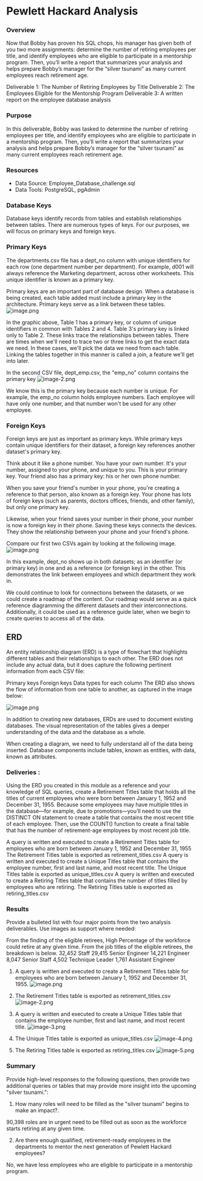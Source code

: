 # Pewlett Hackard Analysis

### Overview
Now that Bobby has proven his SQL chops, his manager has given both of you two more assignments: determine the number of retiring employees per title, and identify employees who are eligible to participate in a mentorship program. Then, you’ll write a report that summarizes your analysis and helps prepare Bobby’s manager for the “silver tsunami” as many current employees reach retirement age.

Deliverable 1: The Number of Retiring Employees by Title
Deliverable 2: The Employees Eligible for the Mentorship Program
Deliverable 3: A written report on the employee database analysis

### Purpose
In this deliverable, Bobby was tasked to determine the number of retiring employees per title, and identify employees who are eligible to participate in a mentorship program. Then, you’ll write a report that summarizes your analysis and helps prepare Bobby’s manager for the “silver tsunami” as many current employees reach retirement age.

### Resources
- Data Source: Employee_Database_challenge.sql
- Data Tools: PostgreSQL, pgAdmin

### Database Keys
Database keys identify records from tables and establish relationships between tables. There are numerous types of keys. For our purposes, we will focus on primary keys and foreign keys.

### Primary Keys
The departments.csv file has a dept_no column with unique identifiers for each row (one department number per department). For example, d001 will always reference the Marketing department, across other worksheets. This unique identifier is known as a primary key.

Primary keys are an important part of database design. When a database is being created, each table added must include a primary key in the architecture. Primary keys serve as a link between these tables.
![image.png](attachment:image.png)

In the graphic above, Table 1 has a primary key, or column of unique identifiers in common with Tables 2 and 4. Table 3's primary key is linked only to Table 2. These links trace the relationships between tables. There are times when we'll need to trace two or three links to get the exact data we need. In these cases, we'll pick the data we need from each table. Linking the tables together in this manner is called a join, a feature we'll get into later.

In the second CSV file, dept_emp.csv, the "emp_no" column contains the primary key
![image-2.png](attachment:image-2.png)

We know this is the primary key because each number is unique. For example, the emp_no column holds employee numbers. Each employee will have only one number, and that number won't be used for any other employee.



### Foreign Keys
Foreign keys are just as important as primary keys. While primary keys contain unique identifiers for their dataset, a foreign key references another dataset's primary key.

Think about it like a phone number. You have your own number. It's your number, assigned to your phone, and unique to you. This is your primary key. Your friend also has a primary key: his or her own phone number.

When you save your friend's number in your phone, you're creating a reference to that person, also known as a foreign key. Your phone has lots of foreign keys (such as parents, doctors offices, friends, and other family), but only one primary key.

Likewise, when your friend saves your number in their phone, your number is now a foreign key in their phone. Saving these keys connects the devices. They show the relationship between your phone and your friend's phone.

Compare our first two CSVs again by looking at the following image.
![image.png](attachment:image.png)

In this example, dept_no shows up in both datasets; as an identifier (or primary key) in one and as a reference (or foreign key) in the other. This demonstrates the link between employees and which department they work in.

We could continue to look for connections between the datasets, or we could create a roadmap of the content. Our roadmap would serve as a quick reference diagramming the different datasets and their interconnections. Additionally, it could be used as a reference guide later, when we begin to create queries to access all of the data.

## ERD
An entity relationship diagram (ERD) is a type of flowchart that highlights different tables and their relationships to each other. The ERD does not include any actual data, but it does capture the following pertinent information from each CSV file:

Primary keys
Foreign keys
Data types for each column
The ERD also shows the flow of information from one table to another, as captured in the image below:

![image.png](attachment:image.png)

In addition to creating new databases, ERDs are used to document existing databases. The visual representation of the tables gives a deeper understanding of the data and the database as a whole.

When creating a diagram, we need to fully understand all of the data being inserted. Database components include tables, known as entities, with data, known as attributes.

### Deliveries : 
Using the ERD you created in this module as a reference and your knowledge of SQL queries, create a Retirement Titles table that holds all the titles of current employees who were born between January 1, 1952 and December 31, 1955. Because some employees may have multiple titles in the database—for example, due to promotions—you’ll need to use the DISTINCT ON statement to create a table that contains the most recent title of each employee. Then, use the COUNT() function to create a final table that has the number of retirement-age employees by most recent job title.

A query is written and executed to create a Retirement Titles table for employees who are born between January 1, 1952 and December 31, 1955
The Retirement Titles table is exported as retirement_titles.csv
​A query is written and executed to create a Unique Titles table that contains the employee number, first and last name, and most recent title.
The Unique Titles table is exported as unique_titles.csv
A query is written and executed to create a Retiring Titles table that contains the number of titles filled by employees who are retiring.
The Retiring Titles table is exported as retiring_titles.csv

### Results

Provide a bulleted list with four major points from the two analysis deliverables. Use images as support where needed:

From the finding of the eligible retirees, High Percentage of the workforce could retire at any given time.
From the job titles of the eligible retirees, the breakdown is below.
32,452 Staff
29,415 Senior Engineer
14,221 Engineer
8,047 Senior Staff
4,502 Technique Leader
1,761 Assistant Engineer


1. A query is written and executed to create a Retirement Titles table for employees who are born between January 1, 1952 and December 31, 1955.
![image.png](attachment:image.png)

2. The Retirement Titles table is exported as retirement_titles.csv
![image-2.png](attachment:image-2.png)

3. A query is written and executed to create a Unique Titles table that contains the employee number, first and last name, and most recent title.
![image-3.png](attachment:image-3.png)

4. The Unique Titles table is exported as unique_titles.csv
![image-4.png](attachment:image-4.png)

5. The Retiring Titles table is exported as retiring_titles.csv
![image-5.png](attachment:image-5.png)


### Summary
Provide high-level responses to the following questions, then provide two additional queries or tables that may provide more insight into the upcoming "silver tsunami.":

1) How many roles will need to be filled as the "silver tsunami" begins to make an impact?.

90,398 roles are in urgent need to be filled out as soon as the workforce starts retiring at any given time.

2) Are there enough qualified, retirement-ready employees in the departments to mentor the next generation of Pewlett Hackard employees?

No, we have less employees who are eligible to participate in a mentorship program.
